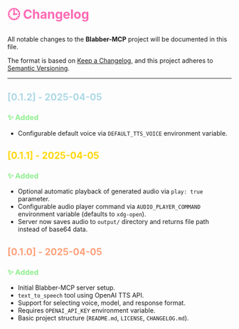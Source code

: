 # <span style="color: #FF69B4;">🕒 Changelog</span>

All notable changes to the **Blabber-MCP** project will be documented in this file.

The format is based on [Keep a Changelog](https://keepachangelog.com/en/1.0.0/),
and this project adheres to [Semantic Versioning](https://semver.org/spec/v2.0.0.html).

---

## <span style="color: #ADD8E6;">[0.1.2] - 2025-04-05</span>

### <span style="color: #90EE90;">✨ Added</span>

*   Configurable default voice via `DEFAULT_TTS_VOICE` environment variable.

## <span style="color: #FFD700;">[0.1.1] - 2025-04-05</span>

### <span style="color: #90EE90;">✨ Added</span>

*   Optional automatic playback of generated audio via `play: true` parameter.
*   Configurable audio player command via `AUDIO_PLAYER_COMMAND` environment variable (defaults to `xdg-open`).
*   Server now saves audio to `output/` directory and returns file path instead of base64 data.

## <span style="color: #FFA07A;">[0.1.0] - 2025-04-05</span>

### <span style="color: #90EE90;">✨ Added</span>

*   Initial Blabber-MCP server setup.
*   `text_to_speech` tool using OpenAI TTS API.
*   Support for selecting voice, model, and response format.
*   Requires `OPENAI_API_KEY` environment variable.
*   Basic project structure (`README.md`, `LICENSE`, `CHANGELOG.md`).